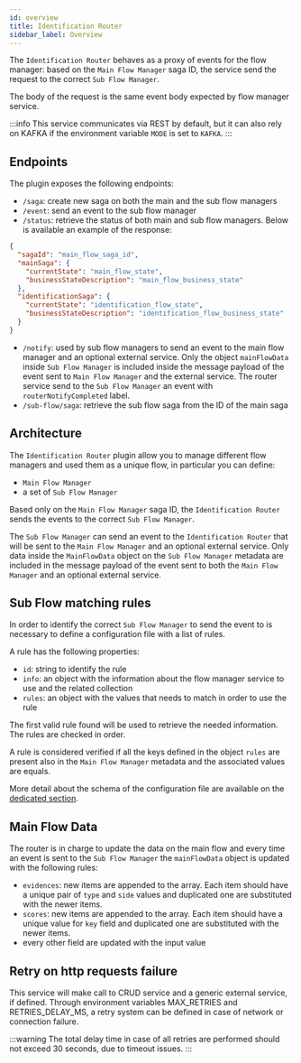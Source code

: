 ```yaml
---
id: overview
title: Identification Router
sidebar_label: Overview
---
```

The `Identification Router` behaves as a proxy of events for the flow manager: based on the `Main Flow Manager` saga ID, the service send the request to the correct `Sub Flow Manager`.

The body of the request is the same event body expected by flow manager service.

:::info
This service communicates via REST by default, but it can also rely on KAFKA if the environment variable `MODE` is set to `KAFKA`.
:::

## Endpoints

The plugin exposes the following endpoints:
- `/saga`: create new saga on both the main and the sub flow managers
- `/event`: send an event to the sub flow manager
- `/status`: retrieve the status of both main and sub flow managers. Below is available an example of the response:
```json
{
  "sagaId": "main_flow_saga_id",
  "mainSaga": {
    "currentState": "main_flow_state",
    "businessStateDescription": "main_flow_business_state"
  },
  "identificationSaga": {
    "currentState": "identification_flow_state",
    "businessStateDescription": "identification_flow_business_state"
  }
}
```
- `/notify`: used by sub flow managers to send an event to the main flow manager and an optional external service. Only the object `mainFlowData` inside `Sub Flow Manager` is included inside the message payload of the event sent to `Main Flow Manager` and the external service.
The router service send to the `Sub Flow Manager` an event with `routerNotifyCompleted` label.
- `/sub-flow/saga`: retrieve the sub flow saga from the ID of the main saga

## Architecture
The `Identification Router` plugin allow you to manage different flow managers and used them as a unique flow, in particular you can define:
- `Main Flow Manager`
- a set of `Sub Flow Manager`

Based only on the `Main Flow Manager` saga ID, the  `Identification Router` sends the events to the correct `Sub Flow Manager`.

The `Sub Flow Manager` can send an event to the `Identification Router` that will be sent to the `Main Flow Manager` and an optional external service. 
Only data inside the `MainFlowData` object on the `Sub Flow Manager` metadata are included in the message payload of the event sent to both the `Main Flow Manager` and an optional external service.

## Sub Flow matching rules
In order to identify the correct `Sub Flow Manager` to send the event to is necessary to define a configuration file with a list of rules. 

A rule has the following properties:
- `id`: string to identify the rule
- `info`: an object with the information about the flow manager service to use and the related collection
- `rules`: an object with the values that needs to match in order to use the rule

The first valid rule found will be used to retrieve the needed information. The rules are checked in order.

A rule is considered verified if all the keys defined in the object `rules` are present also in the `Main Flow Manager` metadata and the associated values are equals.

More detail about the schema of the configuration file are available on the [dedicated section](./20_configuration.md).

## Main Flow Data
The router is in charge to update the data on the main flow and every time an event is sent to the `Sub Flow Manager` the `mainFlowData` object is updated with the following rules:
- `evidences`: new items are appended to the array. Each item should have a unique pair of `type` and `side` values and duplicated one are substituted with the newer items.
- `scores`: new items are appended to the array. Each item should have a unique value for `key` field and duplicated one are substituted with the newer items.
- every other field are updated with the input value

## Retry on http requests failure
This service will make call to CRUD service and a generic external service, if defined.
Through environment variables MAX_RETRIES and RETRIES_DELAY_MS, a retry system can be defined in case of network or connection failure.

:::warning
The total delay time in case of all retries are performed should not exceed 30 seconds, due to timeout issues.
:::
